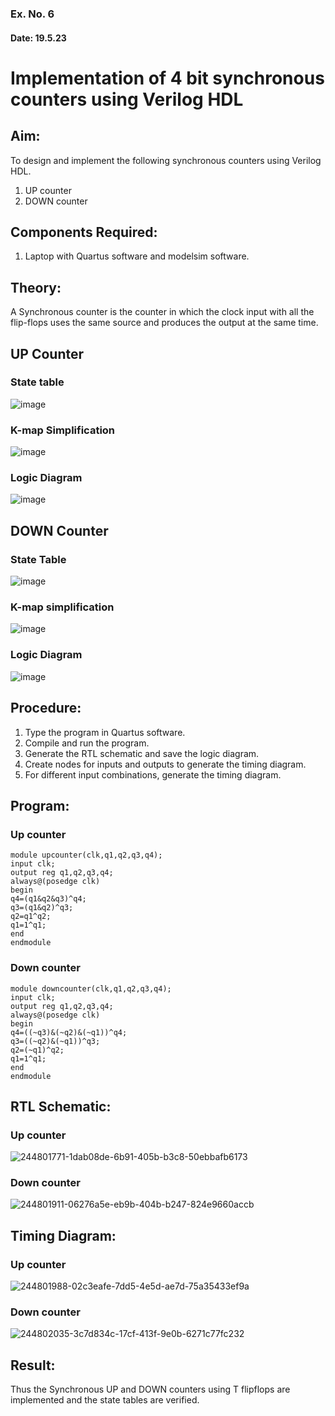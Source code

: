 ### Ex. No. 6
#### Date: 19.5.23
# Implementation of 4 bit synchronous counters using Verilog HDL
## Aim:
To design and implement the following synchronous counters using Verilog HDL.
1.	UP counter
2.	DOWN counter
## Components Required:
1.	Laptop with Quartus software and modelsim software.
## Theory:
A Synchronous counter is the counter in which the clock input with all the flip-flops uses the same source and produces the output at the same time.
## UP Counter
### State table
![image](https://github.com/rvinifa/Counter/assets/133735746/ede78598-89fd-4aeb-9d82-329e45d05f2a)

### K-map Simplification

   ![image](https://github.com/rvinifa/Counter/assets/133735746/21554263-611b-44a2-8f78-7b2220ef5a05)
   
### Logic Diagram
![image](https://github.com/rvinifa/Counter/assets/133735746/2ab715d3-f6d5-4cf6-8fda-8fa666518c0b)



## DOWN Counter
### State Table
 ![image](https://github.com/rvinifa/Counter/assets/133735746/5be9585c-11aa-47c3-beaf-0dca916750f2)

### K-map simplification
 ![image](https://github.com/rvinifa/Counter/assets/133735746/dde7bc60-3a4f-4fb7-811d-f420cb74bdef)

### Logic Diagram
 ![image](https://github.com/rvinifa/Counter/assets/133735746/64e2d7b7-1646-4ca7-bc6c-c7c10881223c)

## Procedure:
1.	Type the program in Quartus software.
2.	Compile and run the program.
3.	Generate the RTL schematic and save the logic diagram.
4.	Create nodes for inputs and outputs to generate the timing diagram.
5.	For different input combinations, generate the timing diagram.


## Program:
### Up counter
```
module upcounter(clk,q1,q2,q3,q4);
input clk;
output reg q1,q2,q3,q4;
always@(posedge clk)
begin
q4=(q1&q2&q3)^q4;
q3=(q1&q2)^q3;
q2=q1^q2;
q1=1^q1;
end
endmodule
```
### Down counter
```
module downcounter(clk,q1,q2,q3,q4);
input clk;
output reg q1,q2,q3,q4;
always@(posedge clk)
begin
q4=((~q3)&(~q2)&(~q1))^q4;
q3=((~q2)&(~q1))^q3;
q2=(~q1)^q2;
q1=1^q1;
end
endmodule
```

## RTL Schematic:
### Up counter
![244801771-1dab08de-6b91-405b-b3c8-50ebbafb6173](https://github.com/Janarthanan2/Counter/assets/119393515/1fc0f04d-ae84-4db0-8655-b0485b0fb166)
### Down counter
![244801911-06276a5e-eb9b-404b-b247-824e9660accb](https://github.com/Janarthanan2/Counter/assets/119393515/b523625a-d0fe-41db-845f-faa9d4a31fc7)

## Timing Diagram:
### Up counter
![244801988-02c3eafe-7dd5-4e5d-ae7d-75a35433ef9a](https://github.com/Janarthanan2/Counter/assets/119393515/8181f02f-ec3a-4cc9-bd7e-905c75faac7b)
### Down counter
![244802035-3c7d834c-17cf-413f-9e0b-6271c77fc232](https://github.com/Janarthanan2/Counter/assets/119393515/cf8d8094-17fe-4a54-89d3-f18ce6f0eaa1)
## Result:
Thus the Synchronous UP and DOWN counters using T flipflops are implemented and the state tables are verified.

